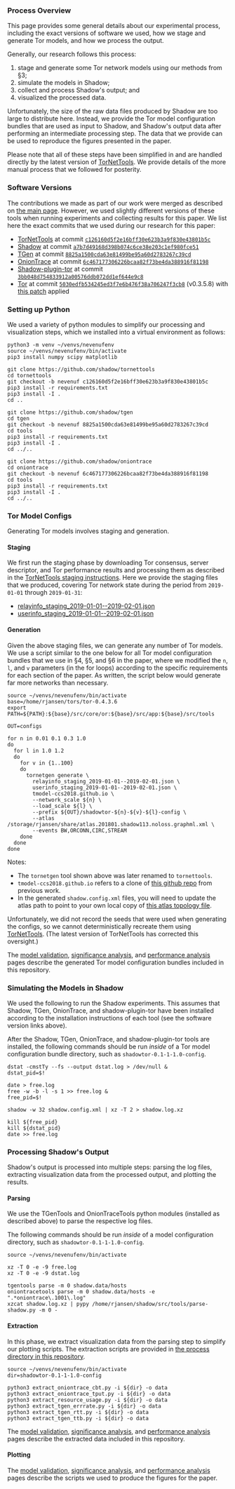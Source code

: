 ### Process Overview

This page provides some general details about our experimental process, including the exact versions of software we used, how we stage and generate Tor models, and how we process the output.

Generally, our research follows this process:

  1. stage and generate some Tor network models using our methods from §3;
  1. simulate the models in Shadow;
  1. collect and process Shadow's output; and
  1. visualized the processed data.

Unfortunately, the size of the raw data files produced by Shadow are too large to distribute here. Instead, we provide the Tor model configuration bundles that are used as input to Shadow, and Shadow's output data after performing an intermediate processing step. The data that we provide can be used to reproduce the figures presented in the paper.

Please note that all of these steps have been simplified in and are handled directly by the latest version of [TorNetTools](https://github.com/shadow/tornettools). We provide details of the more manual process that we followed for posterity.

### Software Versions

The contributions we made as part of our work were merged as described on [the main page](/). However, we used slightly different versions of these tools when running experiments and collecting results for this paper. We list here the exact commits that we used during our research for this paper:

  - [TorNetTools](https://github.com/shadow/tornettools) at commit [`c126160d5f2e16bff30e623b3a9f830e43801b5c`](https://github.com/shadow/tornettools/commit/c126160d5f2e16bff30e623b3a9f830e43801b5c)
  - [Shadow](https://github.com/shadow/shadow) at commit [`a7b7d49168d398b074c6ce38e203c1ef980fce51`](https://github.com/shadow/shadow/commit/a7b7d49168d398b074c6ce38e203c1ef980fce51)
  - [TGen](https://github.com/shadow/tgen) at commit [`8825a1500cda63e81499be95a60d2783267c39cd`](https://github.com/shadow/tgen/commit/8825a1500cda63e81499be95a60d2783267c39cd)
  - [OnionTrace](https://github.com/shadow/oniontrace) at commit [`6c467177306226bcaa82f73be4da388916f81198`](https://github.com/shadow/oniontrace/commit/6c467177306226bcaa82f73be4da388916f81198)
  - [Shadow-plugin-tor](https://github.com/shadow/shadow-plugin-tor) at commit [`3bb048d754833912a00576ddb072dd1ef644e9c8`](https://github.com/shadow/shadow-plugin-tor/commit/3bb048d754833912a00576ddb072dd1ef644e9c8)
  - [Tor](https://gitlab.com/torproject/tor) at commit [`5030edfb534245ed3f7e6b476f38a706247f3cb8`](https://gitweb.torproject.org/tor.git/commit/?id=5030edfb534245ed3f7e6b476f38a706247f3cb8) (v0.3.5.8) with [this patch](/process/tor_neverenough.patch) applied

### Setting up Python

We used a variety of python modules to simplify our processing and visualization steps, which we installed into a virtual environment as follows:

```
python3 -m venv ~/venvs/nevenufenv
source ~/venvs/nevenufenv/bin/activate
pip3 install numpy scipy matplotlib

git clone https://github.com/shadow/tornettools
cd tornettools
git checkout -b nevenuf c126160d5f2e16bff30e623b3a9f830e43801b5c
pip3 install -r requirements.txt
pip3 install -I .
cd ..

git clone https://github.com/shadow/tgen
cd tgen
git checkout -b nevenuf 8825a1500cda63e81499be95a60d2783267c39cd
cd tools
pip3 install -r requirements.txt
pip3 install -I .
cd ../..

git clone https://github.com/shadow/oniontrace
cd oniontrace
git checkout -b nevenuf 6c467177306226bcaa82f73be4da388916f81198
cd tools
pip3 install -r requirements.txt
pip3 install -I .
cd ../..
```

### Tor Model Configs

Generating Tor models involves staging and generation.

#### Staging

We first run the staging phase by downloading Tor consensus, server descriptor, and Tor performance results and processing them as described in the [TorNetTools staging instructions](https://github.com/shadow/tornettools/blob/c126160d5f2e16bff30e623b3a9f830e43801b5c/README.md). Here we provide the staging files that we produced, covering Tor network state during the period from `2019-01-01` through `2019-01-31`:

  - [relayinfo_staging_2019-01-01--2019-02-01.json](/relayinfo_staging_2019-01-01--2019-02-01.json)
  - [userinfo_staging_2019-01-01--2019-02-01.json](/userinfo_staging_2019-01-01--2019-02-01.json)

#### Generation

Given the above staging files, we can generate any number of Tor models. We use a script similar to the one below for all Tor model configuration bundles that we use in §4, §5, and §6 in the paper, where we modified the `n`, `l`, and `v` parameters (in the for loops) according to the specific requirements for each section of the paper. As written, the script below would generate far more networks than necessary.

```
source ~/venvs/nevenufenv/bin/activate
base=/home/rjansen/tors/tor-0.4.3.6
export PATH=${PATH}:${base}/src/core/or:${base}/src/app:${base}/src/tools

OUT=configs

for n in 0.01 0.1 0.3 1.0
do
  for l in 1.0 1.2
  do
    for v in {1..100}
    do
      tornetgen generate \
        relayinfo_staging_2019-01-01--2019-02-01.json \
        userinfo_staging_2019-01-01--2019-02-01.json \
        tmodel-ccs2018.github.io \
        --network_scale ${n} \
        --load_scale ${l} \
        --prefix ${OUT}/shadowtor-${n}-${v}-${l}-config \
        --atlas /storage/rjansen/share/atlas.201801.shadow113.noloss.graphml.xml \
        --events BW,ORCONN,CIRC,STREAM
    done
  done
done
```

Notes:
- The `tornetgen` tool shown above was later renamed to `tornettools`.
- `tmodel-ccs2018.github.io` refers to a clone of [this github repo](https://github.com/tmodel-ccs2018/tmodel-ccs2018.github.io.git) from previous work.
- In the generated `shadow.config.xml` files, you will need to update the atlas path to point to your own local copy of [this atlas topology file](https://tmodel-ccs2018.github.io/data/shadow/network/atlas-lossless.201801.shadow113.graphml.xml.xz).

Unfortunately, we did not record the seeds that were used when generating the configs, so we cannot deterministically recreate them using [TorNetTools](https://github.com/shadow/tornettools). (The latest version of TorNetTools has corrected this oversight.)

The [model validation](/model_validation), [significance analysis](/significance_analysis), and [performance analysis](/performance_analysis) pages describe the generated Tor model configuration bundles included in this repository.

### Simulating the Models in Shadow

We used the following to run the Shadow experiments. This assumes that Shadow, TGen, OnionTrace, and shadow-plugin-tor have been installed according to the installation instructions of each tool (see the software version links above).

After the Shadow, TGen, OnionTrace, and shadow-plugin-tor tools are installed, the following commands should be run *inside* of a Tor model configuration bundle directory, such as `shadowtor-0.1-1-1.0-config`.

```
dstat -cmstTy --fs --output dstat.log > /dev/null &
dstat_pid=$!

date > free.log
free -w -b -l -s 1 >> free.log &
free_pid=$!

shadow -w 32 shadow.config.xml | xz -T 2 > shadow.log.xz

kill ${free_pid}
kill ${dstat_pid}
date >> free.log
```

### Processing Shadow's Output

Shadow's output is processed into multiple steps: parsing the log files, extracting visualization data from the processed output, and plotting the results.

#### Parsing

We use the TGenTools and OnionTraceTools python modules (installed as described above) to parse the respective log files.

The following commands should be run *inside* of a model configuration directory, such as `shadowtor-0.1-1-1.0-config`.

```
source ~/venvs/nevenufenv/bin/activate

xz -T 0 -e -9 free.log
xz -T 0 -e -9 dstat.log

tgentools parse -m 0 shadow.data/hosts
oniontracetools parse -m 0 shadow.data/hosts -e ".*oniontrace\.1001\.log"
xzcat shadow.log.xz | pypy /home/rjansen/shadow/src/tools/parse-shadow.py -m 0 -
```

#### Extraction

In this phase, we extract visualization data from the parsing step to simplify our plotting scripts. The extraction scripts are provided in [the process directory in this repository](https://github.com/neverenough-sec2021/neverenough-sec2021.github.io/tree/main/process).

```
source ~/venvs/nevenufenv/bin/activate
dir=shadowtor-0.1-1-1.0-config

python3 extract_oniontrace_cbt.py -i ${dir} -o data
python3 extract_oniontrace_tput.py -i ${dir} -o data
python3 extract_resource_usage.py -i ${dir} -o data
python3 extract_tgen_errrate.py -i ${dir} -o data
python3 extract_tgen_rtt.py -i ${dir} -o data
python3 extract_tgen_ttb.py -i ${dir} -o data
```

The [model validation](/model_validation), [significance analysis](/significance_analysis), and [performance analysis](/performance_analysis) pages describe the extracted data included in this repository.

#### Plotting

The [model validation](/model_validation), [significance analysis](/significance_analysis), and [performance analysis](/performance_analysis) pages describe the scripts we used to produce the figures for the paper.
